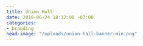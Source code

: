 ```yaml
---
title: Union Hall
date: 2018-06-24 18:12:00 -07:00
categories:
- branding
head-image: "/uploads/union-hall-banner-min.png"
---
```


